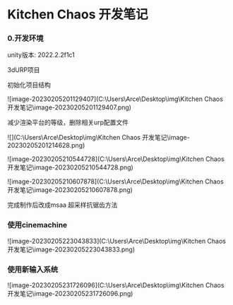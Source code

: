 # Kitchen Chaos 开发笔记

### 0.开发环境

unity版本: 2022.2.2f1c1

3dURP项目

初始化项目结构

![image-20230205201129407](C:\Users\Arce\Desktop\img\Kitchen Chaos 开发笔记\image-20230205201129407.png)

减少渲染平台的等级，删除相关urp配置文件

![](C:\Users\Arce\Desktop\img\Kitchen Chaos 开发笔记\image-20230205201214628.png)



![image-20230205210544728](C:\Users\Arce\Desktop\img\Kitchen Chaos 开发笔记\image-20230205210544728.png)

![image-20230205210607878](C:\Users\Arce\Desktop\img\Kitchen Chaos 开发笔记\image-20230205210607878.png)

完成制作后改成msaa 超采样抗锯齿方法

### 使用cinemachine

![image-20230205223043833](C:\Users\Arce\Desktop\img\Kitchen Chaos 开发笔记\image-20230205223043833.png)

### 使用新输入系统

![image-20230205231726096](C:\Users\Arce\Desktop\img\Kitchen Chaos 开发笔记\image-20230205231726096.png)